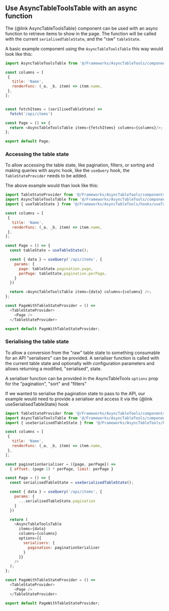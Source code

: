 ## Use AsyncTableToolsTable with an async function

The {@link AsyncTableToolsTable} component can be used with an async function to retrieve items to show in the page.
The function will be called with the current `serialisedTableState`, and the "raw" `tableState`.

A basic example component using the `AsyncTableToolsTable` this way would look like this:

```js
import AsyncTableToolsTable from '@/Frameworks/AsyncTableTools/components/AsyncTableToolsTable';

const columns = [
 {
   title: 'Name',
   renderFunc: (_a, _b, item) => item.name,
 },
];


const fetchItems = (serilisedTableState) =>
  fetch('/api/items')

const Page = () => {
  return <AsyncTableToolsTable items={fetchItems} columns={columns}/>;
};

export default Page;
```

### Accessing the table state

To allow accessing the table state, like pagination, filters, or sorting and making queries with async hook,
like the `useQuery` hook, the `TableStateProvider` needs to be added.

The above example would than look like this:

```js
import TableStateProvider from '@/Frameworks/AsyncTableTools/components/TableStateProvider';
import AsyncTableToolsTable from '@/Frameworks/AsyncTableTools/components/AsyncTableToolsTable';
import { useTableState } from '@/Frameworks/AsyncTableTools/hooks/useTableState';

const columns = [
 {
   title: 'Name',
   renderFunc: (_a, _b, item) => item.name,
 },
];

const Page = () => {
  const tableState = useTableState();

  const { data } = useQuery('/api/items', {
    params: {
      page: tableState.pagination.page,
      perPage: tableState.pagination.perPage,
    }
  })

  return <AsyncTableToolsTable items={data} columns={columns} />;
};

const PageWithTableStateProvider = () =>
  <TableStateProvider>
    <Page />
  </TableStateProvider>

export default PageWithTableStateProvider;
```

### Serialising the table state

To allow a conversion from the "raw" table state to something consumable for an API "serialisers" can be provided.
A serialiser function is called with the current table state and optionally with configuration parameters and allows returning a modified, "serialised", state.

A serialiser function can be provided in the AsyncTableTools `options` prop for the "pagination", "sort" and "filters"

If we wanted to serialise the pagination state to pass to the API,
our example would need to provide a serialiser and access it via the {@link useSerialisedTableState} hook

```js
import TableStateProvider from '@/Frameworks/AsyncTableTools/components/TableStateProvider';
import AsyncTableToolsTable from '@/Frameworks/AsyncTableTools/components/AsyncTableToolsTable';
import { useSerialisedTableState } from '@/Frameworks/AsyncTableTools/hooks/useTableState';

const columns = [
 {
   title: 'Name',
   renderFunc: (_a, _b, item) => item.name,
 },
];

const paginationSerialiser = ({page, perPage}) =>
  { offset: (page-1) * perPage, limit: perPage }

const Page = () => {
  const serialisedTableState = useSerialisedTableState();

  const { data } = useQuery('/api/items', {
    params: {
      ...serialisedTableState.pagination
    }
  })

  return (
    <AsyncTableToolsTable
      items={data}
      columns={columns}
      options={{
        serialisers: {
          pagination: paginationSerialiser
        }
      }}
    />
  );
};

const PageWithTableStateProvider = () =>
  <TableStateProvider>
    <Page />
  </TableStateProvider>

export default PageWithTableStateProvider;
```
